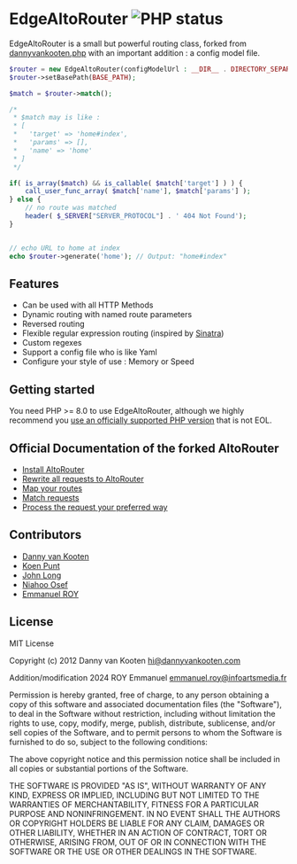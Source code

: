 # EdgeAltoRouter  ![PHP status](https://github.com/Acksop/EdgeAltoRouter/workflows/PHP/badge.svg)

EdgeAltoRouter is a small but powerful routing class, forked from [dannyvankooten.php](https://github.com/dannyvankooten/AltoRouter/) with an important addition : a config model file.

```php
$router = new EdgeAltoRouter(configModelUrl : __DIR__ . DIRECTORY_SEPARATOR . 'route.config');
$router->setBasePath(BASE_PATH);

$match = $router->match();

/*
 * $match may is like :
 * [
 *   'target' => 'home#index',
 *   'params' => [],
 *   'name' => 'home'
 * ]
 */

if( is_array($match) && is_callable( $match['target'] ) ) {
    call_user_func_array( $match['name'], $match['params'] ); 
} else {
    // no route was matched
    header( $_SERVER["SERVER_PROTOCOL"] . ' 404 Not Found');
}


// echo URL to home at index
echo $router->generate('home'); // Output: "home#index"
```

## Features

* Can be used with all HTTP Methods
* Dynamic routing with named route parameters
* Reversed routing
* Flexible regular expression routing (inspired by [Sinatra](http://www.sinatrarb.com/))
* Custom regexes
* Support a config file who is like Yaml
* Configure your style of use : Memory or Speed

## Getting started

You need PHP >= 8.0 to use EdgeAltoRouter, although we highly recommend you [use an officially supported PHP version](https://secure.php.net/supported-versions.php) that is not EOL.

## Official Documentation of the forked AltoRouter

- [Install AltoRouter](https://dannyvankooten.github.io/AltoRouter//usage/install.html)
- [Rewrite all requests to AltoRouter](https://dannyvankooten.github.io/AltoRouter//usage/rewrite-requests.html)
- [Map your routes](https://dannyvankooten.github.io/AltoRouter//usage/mapping-routes.html)
- [Match requests](https://dannyvankooten.github.io/AltoRouter//usage/matching-requests.html)
- [Process the request your preferred way](https://dannyvankooten.github.io/AltoRouter//usage/processing-requests.html)

## Contributors
- [Danny van Kooten](https://github.com/dannyvankooten)
- [Koen Punt](https://github.com/koenpunt)
- [John Long](https://github.com/adduc)
- [Niahoo Osef](https://github.com/niahoo)
- [Emmanuel ROY](https://github.com/acksop)

## License

MIT License

Copyright (c) 2012 Danny van Kooten <hi@dannyvankooten.com>

Addition/modification 2024 ROY Emmanuel <emmanuel.roy@infoartsmedia.fr>

Permission is hereby granted, free of charge, to any person obtaining a copy of this software and associated documentation files (the "Software"), to deal in the Software without restriction, including without limitation the rights to use, copy, modify, merge, publish, distribute, sublicense, and/or sell copies of the Software, and to permit persons to whom the Software is furnished to do so, subject to the following conditions:

The above copyright notice and this permission notice shall be included in all copies or substantial portions of the Software.

THE SOFTWARE IS PROVIDED "AS IS", WITHOUT WARRANTY OF ANY KIND, EXPRESS OR IMPLIED, INCLUDING BUT NOT LIMITED TO THE WARRANTIES OF MERCHANTABILITY, FITNESS FOR A PARTICULAR PURPOSE AND NONINFRINGEMENT. IN NO EVENT SHALL THE AUTHORS OR COPYRIGHT HOLDERS BE LIABLE FOR ANY CLAIM, DAMAGES OR OTHER LIABILITY, WHETHER IN AN ACTION OF CONTRACT, TORT OR OTHERWISE, ARISING FROM, OUT OF OR IN CONNECTION WITH THE SOFTWARE OR THE USE OR OTHER DEALINGS IN THE SOFTWARE.
